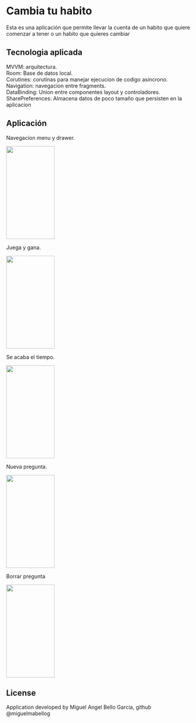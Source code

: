 # Cambia tu habito

Esta es una aplicación que permite llevar la cuenta de un habito que quiere comenzar a tener o un habito que quieres cambiar

## Tecnologia aplicada

MVVM: arquitectura. <br />
Room: Base de datos local. <br />
Corutines: corutinas para manejar ejecucion de codigo asincrono.<br />
Navigation: navegacion entre fragments. <br />
DataBinding: Union entre componentes layout y controladores. <br />
SharePreferences: Almacena datos de poco tamaño que persisten en la aplicacion <br />

## Aplicación

Navegacion menu y drawer.

<img src="acercade.gif" width="130" height="250"/>

Juega y gana.

<img src="anwer.gif" width="130" height="250"/>

Se acaba el tiempo.

<img src="timeup.gif" width="130" height="250"/>

Nueva pregunta.

<img src="newadd.gif" width="130" height="250"/>

Borrar pregunta

<img src="delete.gif" width="130" height="250"/>

## License

Application developed by Miguel Angel Bello Garcia, github @miguelmabellog
